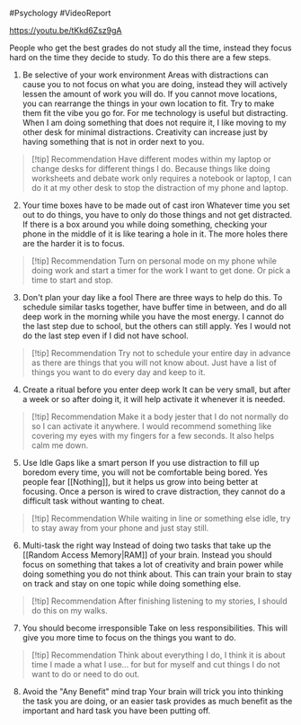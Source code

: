#Psychology #VideoReport 

https://youtu.be/tKkd6Zsz9gA 

People who get the best grades do not study all the time, instead they focus hard on the time they decide to study. To do this there are a few steps.

1. Be selective of your work environment
Areas with distractions can cause you to not focus on what you are doing, instead they will actively lessen the amount of work you will do. If you cannot move locations, you can rearrange the things in your own location to fit. Try to make them fit the vibe you go for. 
For me technology is useful but distracting. When I am doing something that does not require it, I like moving to my other desk for minimal distractions. Creativity can increase just by having something that is not in order next to you. 

> [!tip] Recommendation 
> Have different modes within my laptop or change desks for different things I do. Because things like doing worksheets and debate work only requires a notebook or laptop, I can do it at my other desk to stop the distraction of my phone and laptop. 

2. Your time boxes have to be made out of cast iron
Whatever time you set out to do things, you have to only do those things and not get distracted. If there is a box around you while doing something, checking your phone in the middle of it is like tearing a hole in it. The more holes there are the harder it is to focus. 

> [!tip] Recommendation 
> Turn on personal mode on my phone while doing work and start a timer for the work I want to get done. Or pick a time to start and stop.

3. Don't plan your day like a fool 
There are three ways to help do this. To schedule similar tasks together, have buffer time in between, and do all deep work in the morning while you have the most energy. I cannot do the last step due to school, but the others can still apply. Yes I would not do the last step even if I did not have school. 

> [!tip] Recommendation 
> Try not to schedule your entire day in advance as there are things that you will not know about. Just have a list of things you want to do every day and keep to it.  

4. Create a ritual before you enter deep work 
It can be very small, but after a week or so after doing it, it will help activate it whenever it is needed. 

> [!tip] Recommendation 
> Make it a body jester that I do not normally do so I can activate it anywhere. I would recommend something like covering my eyes with my fingers for a few seconds. It also helps calm me down. 

5. Use Idle Gaps like a smart person 
If you use distraction to fill up boredom every time, you will not be comfortable being bored. Yes people fear [[Nothing]], but it helps us grow into being better at focusing. Once a person is wired to crave distraction, they cannot do a difficult task without wanting to cheat. 

> [!tip] Recommendation 
> While waiting in line or something else idle, try to stay away from your phone and just stay still. 

6. Multi-task the right way 
Instead of doing two tasks that take up the [[Random Access Memory|RAM]] of your brain. Instead you should focus on something that takes a lot of creativity and brain power while doing something you do not think about. This can train your brain to stay on track and stay on one topic while doing something else. 

> [!tip] Recommendation 
> After finishing listening to my stories, I should do this on my walks. 

7. You should become irresponsible 
Take on less responsibilities. This will give you more time to focus on the things you want to do.

> [!tip] Recommendation 
> Think about everything I do, I think it is about time I made a what I use... for but for myself and cut things I do not want to do or need to do out. 

8. Avoid the "Any Benefit" mind trap 
Your brain will trick you into thinking the task you are doing, or an easier task provides as much benefit as the important and hard task you have been putting off. 